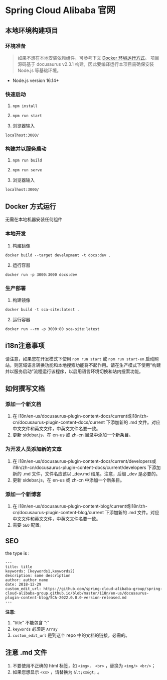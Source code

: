 # Spring Cloud Alibaba 官网

## 本地环境构建项目
### 环境准备
> 如果不想在本地安装依赖组件，可参考下文 [Docker 环境运行方式](#docker-方式运行)。
项目源码基于 docusaurus v2.3.1 构建，因此要编译运行本项目需确保安装 Node.js 等基础环境。

* Node.js version 16.14+

### 快速启动

1. `npm install`

2. `npm run start`

3. 浏览器输入

```shell
localhost:3000/
```

### 构建并以服务启动

1. `npm run build`

2. `npm run serve`

3. 浏览器输入
```shell
localhost:3000/
```

## Docker 方式运行
无需在本地机器安装任何组件

### 本地开发
1. 构建镜像
```shell
docker build --target development -t docs:dev .
```

2. 运行容器
```shell
docker run -p 3000:3000 docs:dev
```

### 生产部署
1. 构建镜像
```shell
docker build -t sca-site:latest .
```

2. 运行容器
```shell
docker run --rm -p 3000:80 sca-site:latest
```

## i18n注意事项

请注意，如果您在开发模式下使用 `npm run start` 或 `npm run start-en` 启动网站，则区域语言转换功能和本地搜索功能将不起作用。请在生产模式下使用“构建并以服务启动”流程运行该程序，以启用语言环境切换和站内搜索功能。

## 如何撰写文档

### 添加一个新文档

1. 在 i18n/en-us/docusaurus-plugin-content-docs/current或i18n/zh-cn/docusaurus-plugin-content-docs/current 下添加新的 .md 文件。对应中文文件和英文文件，中英文文件名要一致。
2. 更新 sidebar.js，在 en-us 或 zh-cn 目录中添加一个新条目。

### 为开发人员添加新的文章

1. 在 i18n/en-us/docusaurus-plugin-content-docs/current/developers或i18n/zh-cn/docusaurus-plugin-content-docs/current/developers 下添加新的 .md 文件，文件名应该以 _dev.md 结尾。注意，后缀 _dev 是必要的。
2. 更新 sidebar.js，在 en-us 或 zh-cn 中添加一个新条目。

### 添加一个新博客

1. 在 i18n/en-us/docusaurus-plugin-content-blog/current或i18n/zh-cn/docusaurus-plugin-content-blog/current 下添加新的 .md 文件。对应中文文件和英文文件，中英文文件名要一致。
2. 需要 `SEO` 配置。

## SEO

the type is :
```
---
title: title
keywords: [keywords1,keywords2]
description: some description
author: author name
date: 2018-12-29
custom_edit_url: https://github.com/spring-cloud-alibaba-group/spring-cloud-alibaba-group.github.io/blob/master/i18n/en-us/docusaurus-plugin-content-blog/SCA-2022.0.0.0-version-released.md
---
```

**注意:**
1. “title” 不能包含 “:”
2. `keywords` 必须是 `Array`
3. `custom_edit_url` 是到这个 repo 中的文档的链接，必需的。

## 注意 .md 文件
1. 不要使用不正确的 html 标签，如 `<img>， <br>` ，替换为 `<img/> <br/>`；
2. 如果您想显示 `<xx>` ，请替换为 `&lt;xx&gt;` 。

